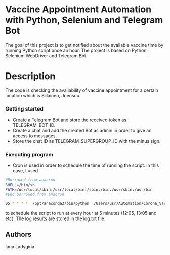 # Vaccine Appointment Automation with Python, Selenium and Telegram Bot

The goal of this project is to get notified about the available vaccine time by running Python script once an hour. The project is based on Python, Selenium WebDriver and Telegram Bot.

# Description

The code is checking the availability of vaccine appointment for a certain location which is Siilainen, Joensuu. 

### Getting started

* Create a Telegram Bot and store the received token as TELEGRAM_BOT_ID. 
* Create a chat and add the created Bot as admin in order to give an access to messages. 
* Store the chat ID as TELEGRAM_SUPERGROUP_ID with the minus sign. 

### Executing program

* Cron is used in order to schedule the time of running the script. In this case, I used

```bash
#Borrowed from anacron
SHELL=/bin/sh
PATH=/usr/local/sbin:/usr/local/bin:/sbin:/bin:/usr/sbin:/usr/bin
#End borrowed from anacron

05 * * * *  /opt/anaconda3/bin/python  /Users/usr/Automation/Corona_Vaccine.py >> /Users/usr/Automation/log.txt
```

to schedule the script to run at every hour at 5 minutes (12:05, 13:05 and etc). The log results are stored in the log.txt file. 

## Authors

Iana Ladygina